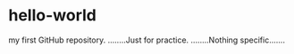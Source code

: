 # hello-world
my first GitHub repository. ........Just for practice. ........Nothing specific.......
